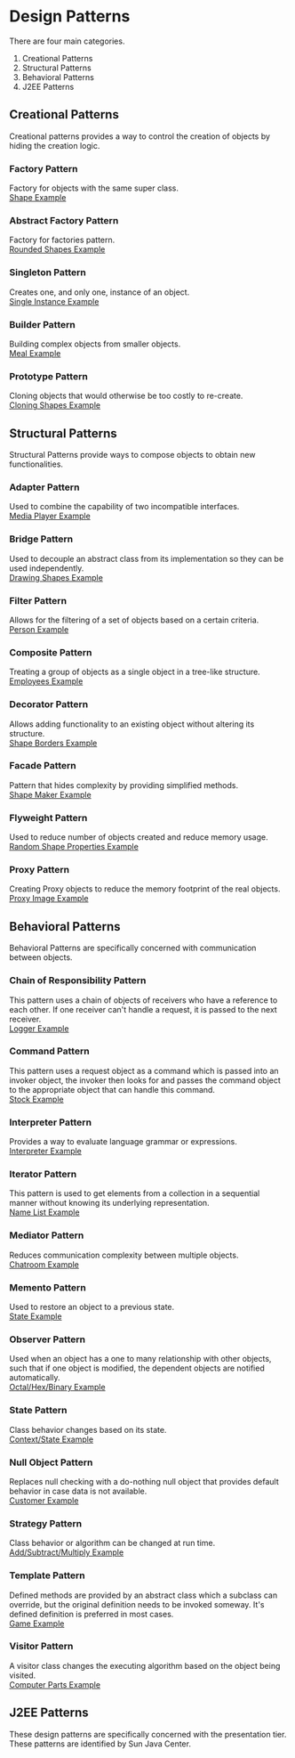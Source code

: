 # Design Patterns

There are four main categories.  

1. Creational Patterns
1. Structural Patterns
1. Behavioral Patterns
1. J2EE Patterns

## Creational Patterns

Creational patterns provides a way to control the creation of objects by hiding the creation logic.

### Factory Pattern

Factory for objects with the same super class.  
[Shape Example](https://www.tutorialspoint.com/design_pattern/factory_pattern.htm)

### Abstract Factory Pattern

Factory for factories pattern.  
[Rounded Shapes Example](https://www.tutorialspoint.com/design_pattern/abstract_factory_pattern.htm)

### Singleton Pattern

Creates one, and only one, instance of an object.  
[Single Instance Example](https://www.tutorialspoint.com/design_pattern/singleton_pattern.htm)

### Builder Pattern

Building complex objects from smaller objects.  
[Meal Example](https://www.tutorialspoint.com/design_pattern/builder_pattern.htm)

### Prototype Pattern

Cloning objects that would otherwise be too costly to re-create.  
[Cloning Shapes Example](https://www.tutorialspoint.com/design_pattern/prototype_pattern.htm)

## Structural Patterns

Structural Patterns provide ways to compose objects to obtain new functionalities.  

### Adapter Pattern

Used to combine the capability of two incompatible interfaces.  
[Media Player Example](https://www.tutorialspoint.com/design_pattern/adapter_pattern.htm)

### Bridge Pattern

Used to decouple an abstract class from its implementation so they can be used independently.  
[Drawing Shapes Example](https://www.tutorialspoint.com/design_pattern/bridge_pattern.htm)

### Filter Pattern

Allows for the filtering of a set of objects based on a certain criteria.  
[Person Example](https://www.tutorialspoint.com/design_pattern/filter_pattern.htm)

### Composite Pattern

Treating a group of objects as a single object in a tree-like structure.  
[Employees Example](https://www.tutorialspoint.com/design_pattern/composite_pattern.htm)

### Decorator Pattern

Allows adding functionality to an existing object without altering its structure.  
[Shape Borders Example](https://www.tutorialspoint.com/design_pattern/decorator_pattern.htm)

### Facade Pattern

Pattern that hides complexity by providing simplified methods.  
[Shape Maker Example](https://www.tutorialspoint.com/design_pattern/facade_pattern.htm)

### Flyweight Pattern

Used to reduce number of objects created and reduce memory usage.  
[Random Shape Properties Example](https://www.tutorialspoint.com/design_pattern/flyweight_pattern.htm)

### Proxy Pattern

Creating Proxy objects to reduce the memory footprint of the real objects.  
[Proxy Image Example](https://www.tutorialspoint.com/design_pattern/proxy_pattern.htm)

## Behavioral Patterns

Behavioral Patterns are specifically concerned with communication between objects.

### Chain of Responsibility Pattern

This pattern uses a chain of objects of receivers who have a reference to each other. If one receiver can't handle a request, it is passed to the next receiver.  
[Logger Example](https://www.tutorialspoint.com/design_pattern/chain_of_responsibility_pattern.htm)

### Command Pattern

This pattern uses a request object as a command which is passed into an invoker object, the invoker then looks for and passes the command object to the appropriate object that can handle this command.  
[Stock Example](https://www.tutorialspoint.com/design_pattern/command_pattern.htm)

### Interpreter Pattern

Provides a way to evaluate language grammar or expressions.  
[Interpreter Example](https://www.tutorialspoint.com/design_pattern/interpreter_pattern.htm)

### Iterator Pattern

This pattern is used to get elements from a collection in a sequential manner without knowing its underlying representation.  
[Name List Example](https://www.tutorialspoint.com/design_pattern/iterator_pattern.htm)

### Mediator Pattern

Reduces communication complexity between multiple objects.  
[Chatroom Example](https://www.tutorialspoint.com/design_pattern/mediator_pattern.htm)

### Memento Pattern

Used to restore an object to a previous state.  
[State Example](https://www.tutorialspoint.com/design_pattern/memento_pattern.htm)

### Observer Pattern

Used when an object has a one to many relationship with other objects, such that if one object is modified, the dependent objects are notified automatically.  
[Octal/Hex/Binary Example](https://www.tutorialspoint.com/design_pattern/observer_pattern.htm)

### State Pattern

Class behavior changes based on its state.  
[Context/State Example](https://www.tutorialspoint.com/design_pattern/state_pattern.htm)

### Null Object Pattern

Replaces null checking with a do-nothing null object that provides default behavior in case data is not available.  
[Customer Example](https://www.tutorialspoint.com/design_pattern/null_object_pattern.htm)

### Strategy Pattern

Class behavior or algorithm can be changed at run time.  
[Add/Subtract/Multiply Example](https://www.tutorialspoint.com/design_pattern/strategy_pattern.htm)

### Template Pattern

Defined methods are provided by an abstract class which a subclass can override, but the original definition needs to be invoked someway. It's defined definition is preferred in most cases.  
[Game Example](https://www.tutorialspoint.com/design_pattern/template_pattern.htm)

### Visitor Pattern

A visitor class changes the executing algorithm based on the object being visited.  
[Computer Parts Example](https://www.tutorialspoint.com/design_pattern/visitor_pattern.htm)

## J2EE Patterns

These design patterns are specifically concerned with the presentation tier. These patterns are identified by Sun Java Center.
